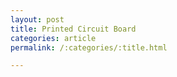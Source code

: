 ```yaml
---
layout: post
title: Printed Circuit Board
categories: article
permalink: /:categories/:title.html

---
```

